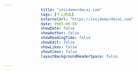 ---
                title: "insidemordecai.com"
                tags: [个人网站]
                externalUrl: "https://insidemordecai.com"
                date: 9985-08-08
                showDate: false
                showAuthor: false
                showReadingTime: false
                showEdit: false
                showLikes: false
                showViews: false
                layoutBackgroundHeaderSpace: false
                ---

